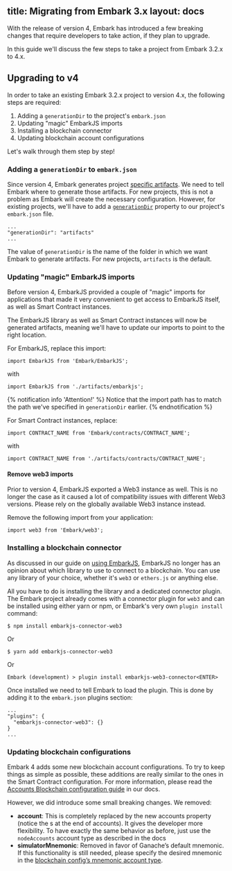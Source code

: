 title: Migrating from Embark 3.x
layout: docs
---

With the release of version 4, Embark has introduced a few breaking changes that require developers to take action, if they plan to upgrade.

In this guide we'll discuss the few steps to take a project from Embark 3.2.x to 4.x.

## Upgrading to v4

In order to take an existing Embark 3.2.x project to version 4.x, the following steps are required:

1. Adding a `generationDir` to the project's `embark.json`
2. Updating "magic" EmbarkJS imports
3. Installing a blockchain connector
4. Updating blockchain account configurations

Let's walk through them step by step!

### Adding a `generationDir` to `embark.json`

Since version 4, Embark generates project [specific artifacts](/docs/javascript_usage.html#Embark-Artifacts). We need to tell Embark where to generate those artifacts. For new projects, this is not a problem as Embark will create the necessary configuration. However, for existing projects, we'll have to add a [`generationDir`](/docs/configuration.html#generationDir) property to our project's `embark.json` file.

```
...
"generationDir": "artifacts"
...
```

The value of `generationDir` is the name of the folder in which we want Embark to generate artifacts. For new projects, `artifacts` is the default.

### Updating "magic" EmbarkJS imports

Before version 4, EmbarkJS provided a couple of "magic" imports for applications that made it very convenient to get access to EmbarkJS itself, as well as Smart Contract instances.

The EmbarkJS library as well as Smart Contract instances will now be generated artifacts, meaning we'll have to update our imports to point to the right location.

For EmbarkJS, replace this import:

```
import EmbarkJS from 'Embark/EmbarkJS';
```
with
```
import EmbarkJS from './artifacts/embarkjs';
```

{% notification info 'Attention!' %}
Notice that the import path has to match the path we've specified in `generationDir` earlier.
{% endnotification %}

For Smart Contract instances, replace:

```
import CONTRACT_NAME from 'Embark/contracts/CONTRACT_NAME';
```

with

```
import CONTRACT_NAME from './artifacts/contracts/CONTRACT_NAME';
```

#### Remove web3 imports

Prior to version 4, EmbarkJS exported a Web3 instance as well. This is no longer the case as it caused a lot of compatibility issues with different Web3 versions. Please rely on the globally available Web3 instance instead.

Remove the following import from your application:

```
import web3 from 'Embark/web3';
```

### Installing a blockchain connector

As discussed in our guide on [using EmbarkJS](/docs/javascript_usage.html#Installing-a-blockchain-connector), EmbarkJS no longer has an opinion about which library to use to connect to a blockchain. You can use any library of your choice, whether it's `web3` or `ethers.js` or anything else.

All you have to do is installing the library and a dedicated connector plugin. The Embark project already comes with a connector plugin for `web3` and can be installed using either yarn or npm, or Embark's very own `plugin install` command:

```
$ npm install embarkjs-connector-web3
```
Or
```
$ yarn add embarkjs-connector-web3
```
Or
```
Embark (development) > plugin install embarkjs-web3-connector<ENTER>
```

Once installed we need to tell Embark to load the plugin. This is done by adding it to the `embark.json` plugins section:

```
...
"plugins": {
  "embarkjs-connector-web3": {}
}
...
```

### Updating blockchain configurations

Embark 4 adds some new blockchain account configurations. To try to keep things as simple as possible, these additions are really similar to the ones in the Smart Contract configuration. For more information, please read the [Accounts Blockchain configuration guide](/docs/blockchain_accounts_configuration.html) in our docs.

However, we did introduce some small breaking changes. We removed:

- **account**: This is completely replaced by the new accounts property (notice the s at the end of accounts). It gives the developer more flexibility. To have exactly the same behavior as before, just use the `nodeAccounts` account type as described in the docs
- **simulatorMnemonic**: Removed in favor of Ganache’s default mnemonic. If this functionality is still needed, please specify the desired mnemonic in the [blockchain config’s mnemonic account type](/docs/blockchain_accounts_configuration.md#parameter-descriptions).
